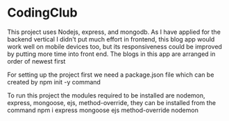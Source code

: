 # CodingClub

This project uses Nodejs, express, and mongodb. As I have applied for the backend vertical I didn't put much effort in frontend, this blog app would work well on mobile devices too, but its responsiveness could be improved by putting more time into front end. The blogs in this app are arranged in order of newest first

For setting up the project first we need a package.json file which can be created by npm init -y command

To run this project the modules required to be installed are nodemon, express, mongoose, ejs, method-override, they can be installed from the command npm i express mongoose ejs method-override nodemon
